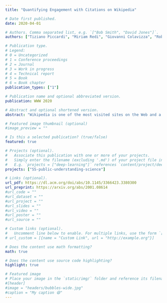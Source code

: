 ```yaml
---
title: "Quantifying Engagement with Citations on Wikipedia"

# Date first published.
date: 2020-04-01

# Authors. Comma separated list, e.g. `["Bob Smith", "David Jones"]`.
authors: ["Tiziano Piccardi", "Miriam Redi", "Giovanni Colavizza", "Robert West"]

# Publication type.
# Legend:
# 0 = Uncategorized
# 1 = Conference proceedings
# 2 = Journal
# 3 = Work in progress
# 4 = Technical report
# 5 = Book
# 6 = Book chapter
publication_types: ["1"]

# Publication name and optional abbreviated version.
publication: WWW 2020

# Abstract and optional shortened version.
abstract: "Wikipedia is one of the most visited sites on the Web and a common source of information for many users. As an encyclopedia, Wikipedia was not conceived as a source of original information, but as a gateway to secondary sources: according to Wikipedia’s guidelines, facts must be backed up by reliable sources that reflect the full spectrum of views on the topic. Although citations lie at the heart of Wikipedia, little is known about how users interact with them. To close this gap, we built client-side instrumentation for logging all interactions with links leading from English Wikipedia articles to cited references during one month, and conducted the first analysis of readers’ interactions with citations. We find that overall engagement with citations is low: about one in 300 page views results in a reference click (0.29% overall; 0.56% on desktop; 0.13% on mobile). Matched observational studies of the factors associated with reference clicking reveal that clicks occur more frequently on shorter pages and on pages of lower quality, suggesting that references are consulted more commonly when Wikipedia itself does not contain the information sought by the user. Moreover, we observe that recent content, open access sources, and references about life events (births, deaths, marriages, etc.) are particularly popular. Taken together, our findings deepen our understanding of Wikipedia’s role in a global information economy where reliability is ever less certain, and source attribution ever more vital."

# Featured image thumbnail (optional)
#image_preview = ""

# Is this a selected publication? (true/false)
featured: true

# Projects (optional).
#   Associate this publication with one or more of your projects.
#   Simply enter the filename (excluding '.md') of your project file in `content/project/`.
#   E.g. `projects = ["deep-learning"]` references `content/project/deep-learning.md`.
projects: ["SS-public-understanding-science"]

# Links (optional).
url_pdf: https://dl.acm.org/doi/abs/10.1145/3366423.3380300
url_preprint: https://arxiv.org/abs/2001.08614
#url_code = ""
#url_dataset = ""
#url_project = ""
#url_slides = ""
#url_video = ""
#url_poster = ""
#url_source = ""

# Custom links (optional).
#   Uncomment line below to enable. For multiple links, use the form `[{...}, {...}, {...}]`.
# url_custom = [{name = "Custom Link", url = "http://example.org"}]

# Does the content use math formatting?
math: true

# Does the content use source code highlighting?
highlight: true

# Featured image
# Place your image in the `static/img/` folder and reference its filename below, e.g. `image = "example.jpg"`.
#[header]
#image = "headers/bubbles-wide.jpg"
#caption = "My caption 😄"
---
```

